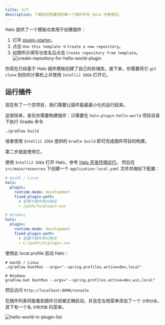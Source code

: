 ```yaml
---
title: 入门
description: 了解如何构建你的第一个插件并在 Halo 中使用它。
---
```


Halo 提供了一个模板仓库用于创建插件：

1. 打开 [plugin-starter](https://github.com/halo-dev/plugin-starter)。
2. 点击 `Use this template` -> `Create a new repository`。
3. 如图所示填写仓库名后点击 `Create repository from template`。
![create-repository-for-hello-world-plugin](/img/create-repository-for-hello-world-plugin.png)

你现在已经基于 Halo 插件模板创建了自己的存储库。接下来，你需要将它 `git clone` 到你的计算机上并使用 `IntelliJ IDEA` 打开它。

## 运行插件

现在有了一个空项目，我们需要让插件能最最小化的运行起来。

这很简单，首先你需要构建插件：只需要在 `halo-plugin-hello-world` 项目目录下执行 Gradle 命令

```shell
./gradlew build 
```

或者使用 `IntelliJ IDEA` 提供的 `Gradle build` 即可完成插件项目的构建。

第二步就是使用它。

使用 `IntelliJ IDEA` 打开 Halo，参考 [Halo 开发环境运行](../core/run.md)。
然后在 `src/main/resources` 下创建一个 `application-local.yaml` 文件并做如下配置：

```yaml
# macOS / Linux
halo:
  plugin:
    runtime-mode: development
    fixed-plugin-path:
      # 配置为插件绝对路径
      - /path/to/plugin-xxx

# Windows
halo:
  plugin:
    runtime-mode: development
    fixed-plugin-path:
      # 配置为插件绝对路径
      - C:\path\to\plugin-xxx
```

使用此 local profile 启动 Halo：

```shell
# macOS / Linux
./gradlew bootRun --args="--spring.profiles.active=dev,local"

# Windows
gradlew.bat bootRun --args="--spring.profiles.active=dev,win,local"
```

然后访问 `http://localhost:8090/console`

在插件列表将能看到插件已经被正确启动，并且在左侧菜单添加了一个 `示例分组`，其下有一个名 `示例页面` 的菜单。

![hello-world-in-plugin-list](/img/plugin-hello-world.png)
